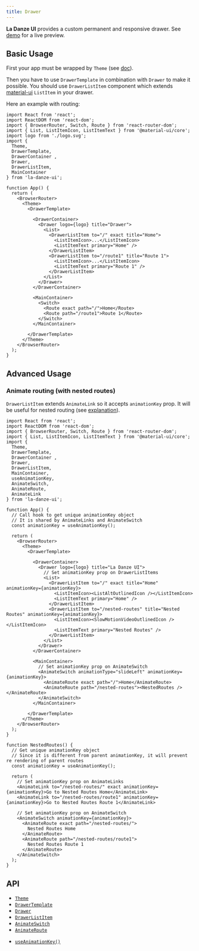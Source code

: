 ```yaml
---
title: Drawer
---
```


**La Danze UI** provides a custom permanent and responsive drawer. See [demo](https://pchmn.github.io/la-danze-ui/demo) for a live preview.

## Basic Usage

First your app must be wrapped by `Theme` (see [doc](usage/core/theme.md)).

Then you have to use `DrawerTemplate` in combination with `Drawer` to make it possible. You should use `DrawerListItem` component which extends [material-ui](https://next.material-ui.com/) `ListItem` in your drawer.

Here an example with routing:

```tsx
import React from 'react';
import ReactDOM from 'react-dom';
import { BrowserRouter, Switch, Route } from 'react-router-dom';
import { List, ListItemIcon, ListItemText } from '@material-ui/core';
import logo from './logo.svg';
import { 
  Theme,
  DrawerTemplate,
  DrawerContainer ,
  Drawer,
  DrawerListItem,
  MainContainer
} from 'la-danze-ui';

function App() {  
  return (
    <BrowserRouter>
      <Theme>
        <DrawerTemplate>

          <DrawerContainer>
            <Drawer logo={logo} title="Drawer">
              <List>
                <DrawerListItem to="/" exact title="Home">
                  <ListItemIcon>...</ListItemIcon>
                  <ListItemText primary="Home" />
                </DrawerListItem>
                <DrawerListItem to="/route1" title="Route 1">
                  <ListItemIcon>...</ListItemIcon>
                  <ListItemText primary="Route 1" />
                </DrawerListItem>
              </List>
            </Drawer>
          </DrawerContainer>

          <MainContainer>
            <Switch>
              <Route exact path="/">Home</Route>
              <Route path="/route1">Route 1</Route>
            </Switch>
          </MainContainer>

        </DrawerTemplate>
      </Theme>
    </BrowserRouter>
  );
}
```

## Advanced Usage

### Animate routing (with nested routes)

`DrawerListItem` extends `AnimateLink` so it accepts `animationKey` prop. It will be useful for nested routing (see [explanation](usage/animation/routing.md#nested-routing)).


```tsx
import React from 'react';
import ReactDOM from 'react-dom';
import { BrowserRouter, Switch, Route } from 'react-router-dom';
import { List, ListItemIcon, ListItemText } from '@material-ui/core';
import { 
  Theme,
  DrawerTemplate,
  DrawerContainer ,
  Drawer,
  DrawerListItem,
  MainContainer,
  useAnimationKey,
  AnimateSwitch,
  AnimateRoute,
  AnimateLink
} from 'la-danze-ui';

function App() { 
  // Call hook to get unique animationKey object
  // It is shared by AnimateLinks and AnimateSwitch
  const animationKey = useAnimationKey();

  return (
    <BrowserRouter>
      <Theme>
        <DrawerTemplate>

          <DrawerContainer>
            <Drawer logo={logo} title="La Danze UI">
              // Set animationKey prop on DrawerListItems
              <List>
                <DrawerListItem to="/" exact title="Home" animationKey={animationKey}>
                  <ListItemIcon><ListAltOutlinedIcon /></ListItemIcon>
                  <ListItemText primary="Home" />
                </DrawerListItem>
                <DrawerListItem to="/nested-routes" title="Nested Routes" animationKey={animationKey}>
                  <ListItemIcon><SlowMotionVideoOutlinedIcon /></ListItemIcon>
                  <ListItemText primary="Nested Routes" />
                </DrawerListItem>
              </List>
            </Drawer>
          </DrawerContainer>

          <MainContainer>
            // Set animationKey prop on AnimateSwitch
            <AnimateSwitch animationType="slideLeft" animationKey={animationKey}>
              <AnimateRoute exact path="/">Home</AnimateRoute>
              <AnimateRoute path="/nested-routes"><NestedRoutes /></AnimateRoute>
            </AnimateSwitch>
          </MainContainer>

        </DrawerTemplate>
      </Theme>
    </BrowserRouter>    
  );
}

function NestedRoutes() {
  // Get unique animationKey object
  // Since it is different from parent animationKey, it will prevent re rendering of parent routes
  const animationKey = useAnimationKey();

  return (
    // Set animationKey prop on AnimateLinks
    <AnimateLink to="/nested-routes/" exact animationKey={animationKey}>Go to Nested Routes Home</AnimateLink>
    <AnimateLink to="/nested-routes/route1" animationKey={animationKey}>Go to Nested Routes Route 1</AnimateLink>

    // Set animationKey prop on AnimateSwitch
    <AnimateSwitch animationKey={animationKey}>
      <AnimateRoute exact path="/nested-routes/">
        Nested Routes Home
      </AnimateRoute>
      <AnimateRoute path="/nested-routes/route1">
        Nested Routes Route 1
      </AnimateRoute>
    </AnimateSwitch>
  );
}
```

## API
* [`Theme`](api/components/Theme.mdx)
* [`DrawerTemplate`](api/components/DrawerTemplate.mdx)
* [`Drawer`](api/components/Drawer.mdx)
* [`DrawerListItem`](api/components/DrawerListItem.mdx)
* [`AnimateSwitch`](api/components/AnimateSwitch.mdx)
* [`AnimateRoute`](api/components/AnimateRoute.mdx)
<!-- * [`AnimateLink`](api/components/AnimateLink.mdx) -->
* [`useAnimationKey()`](api/hooks/useAnimationKey.mdx)